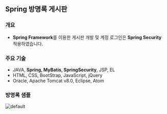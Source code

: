 ## Spring 방명록 게시판

### 개요
* **Spring Framework**를 이용한 게시판 개발 및 계정 로그인은 **Spring Security** 적용하였습니다.

### 주요 기술
* JAVA, **Spring, MyBatis, SpringSecurity**, JSP, EL
* HTML, CSS, BootStrap, JavaScript, jQuery
* Oracle, Apache Tomcat v8.0, Eclipse, Atom

### 방명록 샘플
![default](https://cloud.githubusercontent.com/assets/25098075/23933194/22bf0b3c-0980-11e7-9025-da4c90f4dd9f.jpg)
